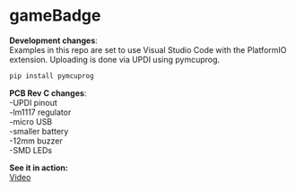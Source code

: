 
# gameBadge

**Development changes**:  
Examples in this repo are set to use Visual Studio Code with the PlatformIO extension.  Uploading is done via UPDI using pymcuprog.  
```bash
pip install pymcuprog
```
**PCB Rev C changes**:  
-UPDI pinout  
-lm1117 regulator  
-micro USB  
-smaller battery  
-12mm buzzer  
-SMD LEDs  


**See it in action:**  
[Video](https://youtu.be/aCc1WFeKW9Y)  